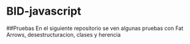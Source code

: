 # BID-javascript
##Pruebas
En el siguiente repositorio se ven algunas pruebas con Fat Arrows, desestructuracion, clases y herencia
